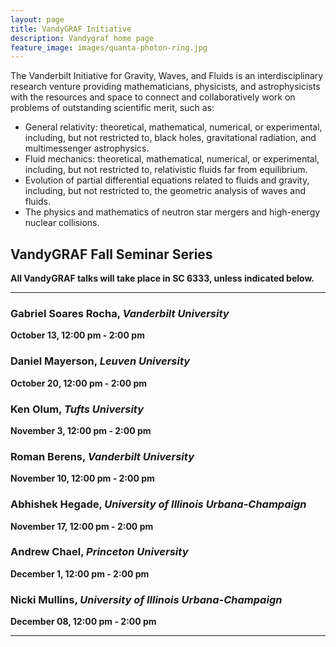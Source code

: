 ```yaml
---
layout: page
title: VandyGRAF Initiative 
description: Vandygraf home page 
feature_image: images/quanta-photon-ring.jpg
---
```


 The Vanderbilt Initiative  for Gravity, Waves, and Fluids is an interdisciplinary research venture  providing mathematicians, physicists, and astrophysicists with the resources and space to connect and collaboratively work on problems of outstanding scientific merit, such as:

+ General relativity: theoretical, mathematical, numerical, or experimental, including, but not restricted to, black holes, gravitational radiation, and multimessenger astrophysics.
+ Fluid mechanics: theoretical, mathematical, numerical, or experimental, including, but not restricted to, relativistic fluids far from equilibrium.
+ Evolution of partial differential equations related to fluids and gravity, including, but not restricted to, the geometric analysis of waves and fluids.
+ The physics and mathematics of neutron star mergers and high-energy nuclear collisions.

## VandyGRAF Fall Seminar Series

**All VandyGRAF talks will take place in SC 6333, unless indicated below.**

<hr>

### Gabriel Soares Rocha, *Vanderbilt University*
**October 13, 12:00 pm - 2:00 pm**

### Daniel Mayerson, *Leuven University*
**October 20, 12:00 pm - 2:00 pm**

### Ken Olum, *Tufts University*
**November 3, 12:00 pm - 2:00 pm**

### Roman Berens, *Vanderbilt University*
**November 10, 12:00 pm - 2:00 pm**

### Abhishek Hegade, *University of Illinois Urbana-Champaign*
**November 17, 12:00 pm - 2:00 pm**

### Andrew Chael, *Princeton University*
**December 1, 12:00 pm - 2:00 pm**

### Nicki Mullins, *University of Illinois Urbana-Champaign*
**December 08, 12:00 pm - 2:00 pm**

<hr>

